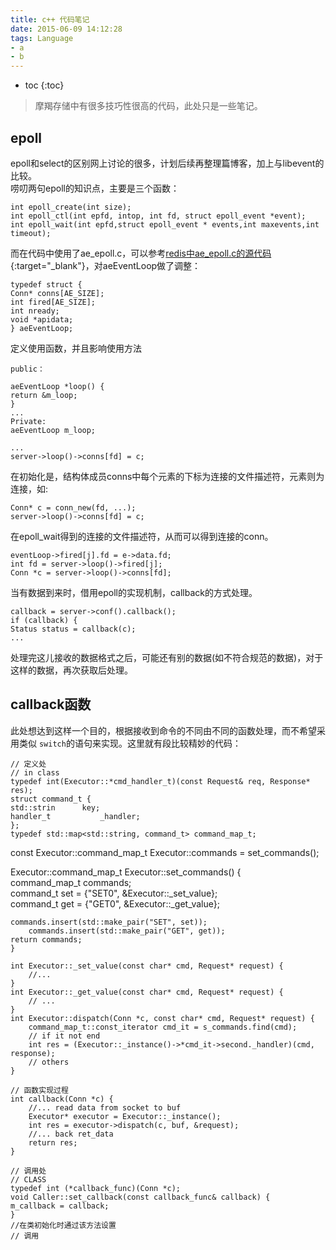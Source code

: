 ```yaml
---
title: c++ 代码笔记
date: 2015-06-09 14:12:28
tags: Language
- a
- b
---
```


* toc 
{:toc}

>摩羯存储中有很多技巧性很高的代码，此处只是一些笔记。

## epoll
epoll和select的区别网上讨论的很多，计划后续再整理篇博客，加上与libevent的比较。  
唠叨两句epoll的知识点，主要是三个函数：

    int epoll_create(int size);
    int epoll_ctl(int epfd, intop, int fd, struct epoll_event *event);
    int epoll_wait(int epfd,struct epoll_event * events,int maxevents,int timeout);
    
而在代码中使用了ae_epoll.c，可以参考[redis中ae_epoll.c的源代码](http://www.cnblogs.com/liuhao/archive/2012/05/16/2505491.html){:target="_blank"}，对aeEventLoop做了调整：

    typedef struct {
    Conn* conns[AE_SIZE];
    int fired[AE_SIZE];
    int nready;
    void *apidata;
    } aeEventLoop;

定义使用函数，并且影响使用方法

    public：
    
    aeEventLoop *loop() {
    return &m_loop;
    }
    ...
    Private:
    aeEventLoop m_loop;
    
    ...
    server->loop()->conns[fd] = c;

在初始化是，结构体成员conns中每个元素的下标为连接的文件描述符，元素则为连接，如:

    Conn* c = conn_new(fd, ...);
    server->loop()->conns[fd] = c;
    
在epoll_wait得到的连接的文件描述符，从而可以得到连接的conn。

    eventLoop->fired[j].fd = e->data.fd;
    int fd = server->loop()->fired[j];
    Conn *c = server->loop()->conns[fd];

当有数据到来时，借用epoll的实现机制，callback的方式处理。
    
    callback = server->conf().callback();
    if (callback) {                              
    Status status = callback(c);
    ...
    
处理完这儿接收的数据格式之后，可能还有别的数据(如不符合规范的数据)，对于这样的数据，再次获取后处理。

## callback函数

此处想达到这样一个目的，根据接收到命令的不同由不同的函数处理，而不希望采用类似 `switch`的语句来实现。这里就有段比较精妙的代码：

    // 定义处
    // in class
    typedef int(Executor::*cmd_handler_t)(const Request& req, Response* res);
    struct command_t {                          
    std::strin      key;      
    handler_t           _handler; 
    };
    typedef std::map<std::string, command_t> command_map_t;
  const Executor::command_map_t Executor::commands = set_commands();
  
  Executor::command_map_t Executor::set_commands() {                
    command_map_t commands;                                                    
    command_t set = {"SET0", &Executor::_set_value};                      
    command_t get = {"GET0", &Executor::_get_value};
    
    commands.insert(std::make_pair("SET", set));
        commands.insert(std::make_pair("GET", get));
    return commands;
    }
    
    int Executor::_set_value(const char* cmd, Request* request) {
        //...
    }
    int Executor::_get_value(const char* cmd, Request* request) {
        // ... 
    }
    int Executor::dispatch(Conn *c, const char* cmd, Request* request) {
        command_map_t::const_iterator cmd_it = s_commands.find(cmd);
        // if it not end
        int res = (Executor::_instance()->*cmd_it->second._handler)(cmd, response);
        // others
    }
    
    // 函数实现过程
    int callback(Conn *c) {
        //... read data from socket to buf
        Executor* executor = Executor::_instance();
        int res = executor->dispatch(c, buf, &request);
        //... back ret_data
        return res;
    }
    
    // 调用处
    // CLASS
    typedef int (*callback_func)(Conn *c);
    void Caller::set_callback(const callback_func& callback) {
    m_callback = callback;
    }
    //在类初始化时通过该方法设置
    // 调用  



    
